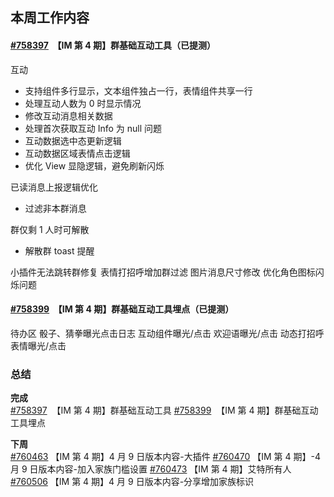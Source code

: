 ## 本周工作内容

#### [#758397](https://icc.pm.netease.com/v6/issues/758397)  【IM 第 4 期】群基础互动工具（已提测）

互动
- 支持组件多行显示，文本组件独占一行，表情组件共享一行
- 处理互动人数为 0 时显示情况
- 修改互动消息相关数据
- 处理首次获取互动 Info 为 null 问题
- 互动数据选中态更新逻辑
- 互动数据区域表情点击逻辑
- 优化 View 显隐逻辑，避免刷新闪烁

已读消息上报逻辑优化
- 过滤非本群消息

群仅剩 1 人时可解散
- 解散群 toast 提醒

小插件无法跳转群修复
表情打招呼增加群过滤
图片消息尺寸修改
优化角色图标闪烁问题

#### [#758399](https://icc.pm.netease.com/v6/issues/758399)   【IM 第 4 期】群基础互动工具埋点（已提测）
待办区 骰子、猜拳曝光点击日志
互动组件曝光/点击
欢迎语曝光/点击
动态打招呼表情曝光/点击

### 总结

**完成**  
[#758397](https://icc.pm.netease.com/v6/issues/758397)  【IM 第 4 期】群基础互动工具
[#758399](https://icc.pm.netease.com/v6/issues/758399)   【IM 第 4 期】群基础互动工具埋点

**下周**  
[#760463](https://icc.pm.netease.com/v6/issues/760463)  【IM 第 4 期】4 月 9 日版本内容-大插件
[#760470](https://icc.pm.netease.com/v6/issues/760470)  【IM 第 4 期】-4 月 9 日版本内容-加入家族门槛设置
[#760473](https://icc.pm.netease.com/v6/issues/760473)  【IM 第 4 期】艾特所有人
[#760506](https://icc.pm.netease.com/v6/issues/760506)  【IM 第 4 期】4 月 9 日版本内容-分享增加家族标识